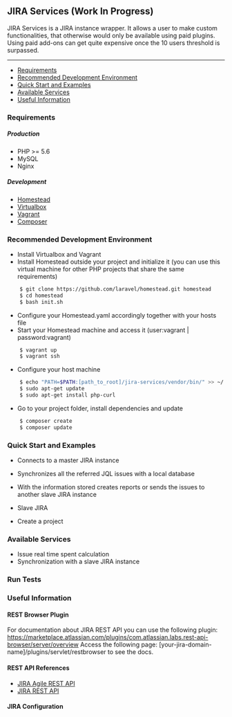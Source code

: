 ## JIRA Services (Work In Progress)
JIRA Services is a JIRA instance wrapper. It allows a user
to make custom functionalities, that otherwise would only
be available using paid plugins. Using paid add-ons can get quite expensive
once the 10 users threshold is surpassed.

---

- [Requirements](#requirements)
- [Recommended Development Environment](#development-environment-installation)
- [Quick Start and Examples](#quick-start-and-examples)
- [Available Services](#available-services)
- [Useful Information](#useful-information)

### Requirements
##### Production
- PHP >= 5.6
- MySQL
- Nginx
##### Development
- [Homestead](https://github.com/laravel/homestead)
- [Virtualbox](https://www.virtualbox.org/wiki/Downloads)
- [Vagrant](https://www.vagrantup.com/downloads.html)
- [Composer](https://getcomposer.org/download/) 

### Recommended Development Environment
- Install Virtualbox and Vagrant
- Install Homestead outside your project and initialize it (you can use this virtual 
machine for other PHP projects that share the same requirements)
``` sh
    $ git clone https://github.com/laravel/homestead.git homestead
    $ cd homestead
    $ bash init.sh
```
- Configure your Homestead.yaml accordingly together with your hosts file
- Start your Homestead machine and access it (user:vagrant | password:vagrant)
``` sh
    $ vagrant up
    $ vagrant ssh
```
- Configure your host machine
``` sh
    $ echo "PATH=$PATH:[path_to_root]/jira-services/vendor/bin/" >> ~/.bashrc
    $ sudo apt-get update
    $ sudo apt-get install php-curl
```
- Go to your project folder, install dependencies and update
``` sh
    $ composer create
    $ composer update
```

### Quick Start and Examples
* Connects to a master JIRA instance
* Synchronizes all the referred JQL issues with a local database
* With the information stored creates reports or sends the 
issues to another slave JIRA instance

* Slave JIRA
- Create a project

### Available Services
* Issue real time spent calculation
* Synchronization with a slave JIRA instance

### Run Tests

### Useful Information
#### REST Browser Plugin
For documentation about JIRA REST API you can use the following plugin:
https://marketplace.atlassian.com/plugins/com.atlassian.labs.rest-api-browser/server/overview
Access the following page: [your-jira-domain-name]/plugins/servlet/restbrowser to see the docs.

#### REST API References
- [JIRA Agile REST API](https://docs.atlassian.com/jira-software/REST/7.0.4/#agile/1.0/issue-rankIssues)
- [JIRA REST API](https://docs.atlassian.com/software/jira/docs/api/REST/7.0.4/)

#### JIRA Configuration
